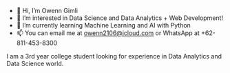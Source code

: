 - 👋 Hi, I’m Owenn Gimli
- 👀 I’m interested in Data Science and Data Analytics + Web Development!
- 🌱 I’m currently learning Machine Learning and AI with Python
- 📫 You can email me at owenn2106@icloud.com or WhatsApp at +62-811-453-8300

I am a 3rd year college student looking for experience in Data Analytics and Data Science world.
